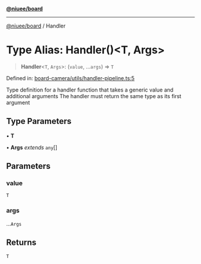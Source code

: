 [**@niuee/board**](../README.md)

***

[@niuee/board](../globals.md) / Handler

# Type Alias: Handler()\<T, Args\>

> **Handler**\<`T`, `Args`\>: (`value`, ...`args`) => `T`

Defined in: [board-camera/utils/handler-pipeline.ts:5](https://github.com/niuee/board/blob/a0a1179721d4f4b943b6a9bc156753ac9737e502/src/board-camera/utils/handler-pipeline.ts#L5)

Type definition for a handler function that takes a generic value and additional arguments
The handler must return the same type as its first argument

## Type Parameters

• **T**

• **Args** *extends* `any`[]

## Parameters

### value

`T`

### args

...`Args`

## Returns

`T`
